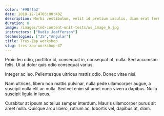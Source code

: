 ```yaml
---
color: '#98ffa3'
date: 2018-12-14T05:00:40Z
description: Morbi vestibulum, velit id pretium iaculis, diam erat fermentum justo, nec condimentum neque sapien placerat ante.
duration: 8
image: /images/tnd-content-unit-tests/ws_image_6.jpg
instructors: ["Rudie Jeafferson"]
technologies: ["JS","Angular"]
title: Tres-Zap workshop
slug: tres-zap-workshop-47
---
```

Proin leo odio, porttitor id, consequat in, consequat ut, nulla. Sed accumsan felis. Ut at dolor quis odio consequat varius.

Integer ac leo. Pellentesque ultrices mattis odio. Donec vitae nisi.

Nam ultrices, libero non mattis pulvinar, nulla pede ullamcorper augue, a suscipit nulla elit ac nulla. Sed vel enim sit amet nunc viverra dapibus. Nulla suscipit ligula in lacus.

Curabitur at ipsum ac tellus semper interdum. Mauris ullamcorper purus sit amet nulla. Quisque arcu libero, rutrum ac, lobortis vel, dapibus at, diam.
